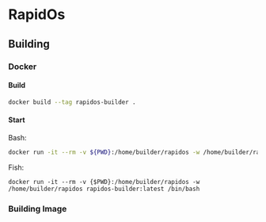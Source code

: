 # RapidOs

## Building
### Docker
#### Build
```bash
docker build --tag rapidos-builder .
```

#### Start
Bash:
```bash
docker run -it --rm -v ${PWD}:/home/builder/rapidos -w /home/builder/rapidos rapidos-builder:latest /bin/bash
```

Fish:
```fish
docker run -it --rm -v {$PWD}:/home/builder/rapidos -w /home/builder/rapidos rapidos-builder:latest /bin/bash
```

### Building Image
